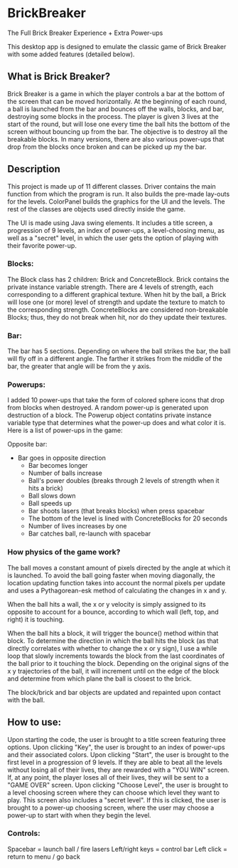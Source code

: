 # BrickBreaker
The Full Brick Breaker Experience + Extra Power-ups

This desktop app is designed to emulate the classic game of Brick Breaker with some added features (detailed below).

## What is Brick Breaker?
Brick Breaker is a game in which the player controls a bar at the bottom of the screen that can be moved horizontally. At the beginning of each round, a ball is launched from the bar and bounces off the walls, blocks, and bar, destroying some blocks in the process. The player is given 3 lives at the start of the round, but will lose one every time the ball hits the bottom of the screen without bouncing up from the bar. The objective is to destroy all the breakable blocks. In many versions, there are also various power-ups that drop from the blocks once broken and can be picked up my the bar.

## Description

This project is made up of 11 different classes. Driver contains the main function from which the program is run. It also builds the pre-made lay-outs for the levels. ColorPanel builds the graphics for the UI and the levels. The rest of the classes are objects used directly inside the game.

The UI is made using Java swing elements. It includes a title screen, a progression of 9 levels, an index of power-ups, a level-choosing menu, as well as a "secret" level, in which the user gets the option of playing with their favorite power-up.

### Blocks:
The Block class has 2 children: Brick and ConcreteBlock. Brick contains the private instance variable strength. There are 4 levels of strength, each corresponding to a different graphical texture. When hit by the ball, a Brick will lose one (or more) level of strength and update the texture to match to the corresponding strength. ConcreteBlocks are considered non-breakable Blocks; thus, they do not break when hit, nor do they update their textures.

### Bar:
The bar has 5 sections. Depending on where the ball strikes the bar, the ball will fly off in a different angle. The farther it strikes from the middle of the bar, the greater that angle will be from the y axis.

### Powerups:
I added 10 power-ups that take the form of colored sphere icons that drop from blocks when destroyed. A random power-up is generated upon destruction of a block. The Powerup object contatins private instance variable type that determines what the power-up does and what color it is. Here is a list of power-ups in the game:

Opposite bar:

   * Bar goes in opposite direction 
	 * Bar becomes longer
	 * Number of balls increase
	 * Ball's power doubles (breaks through 2 levels of strength when it hits a brick)
	 * Ball slows down
	 * Ball speeds up
	 * Bar shoots lasers (that breaks blocks) when press spacebar
	 * The bottom of the level is lined with ConcreteBlocks for 20 seconds
	 * Number of lives increases by one
	 * Bar catches ball, re-launch with spacebar


### How physics of the game work?
The ball moves a constant amount of pixels directed by the angle at which it is launched. To avoid the ball going faster when moving diagonally, the location updating function takes into account the normal pixels per update and uses a Pythagorean-esk method of calculating the changes in x and y. 

When the ball hits a wall, the x or y velocity is simply assigned to its opposite to account for a bounce, according to which wall (left, top, and right) it is touching. 

When the ball hits a block, it will trigger the bounce() method within that block. To determine the direction in which the ball hits the block (as that directly correlates with whether to change the x or y sign), I use a while loop that slowly increments towards the block from the last coordinates of the ball prior to it touching the block. Depending on the original signs of the x y trajectories of the ball, it will increment until on the edge of the block and determine from which plane the ball is closest to the brick. 

The block/brick and bar objects are updated and repainted upon contact with the ball.

## How to use:

Upon starting the code, the user is brought to a title screen featuring three options. Upon clicking "Key", the user is brought to an index of power-ups and their associated colors. Upon clicking "Start", the user is brought to the first level in a progression of 9 levels. If they are able to beat all the levels without losing all of their lives, they are rewarded with a "YOU WIN" screen. If, at any point, the player loses all of their lives, they will be sent to a "GAME OVER" screen. Upon clicking "Choose Level", the user is brought to a level choosing screen where they can choose which level they want to play. This screen also includes a "secret level". If this is clicked, the user is brought to a power-up choosing screen, where the user may choose a power-up to start with when they begin the level.

### Controls:
Spacebar = launch ball / fire lasers
Left/right keys = control bar
Left click = return to menu / go back
